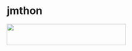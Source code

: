 # jmthon

<p align="left"><a href="https://heroku.com/deploy?template=https://github.com/jkklhj/roz"> <img src="https://img.shields.io/badge/Deploy%20To%20Heroku-purple?style=for-the-badge&logo=heroku" width="320" height="58.45"/></a></p>
